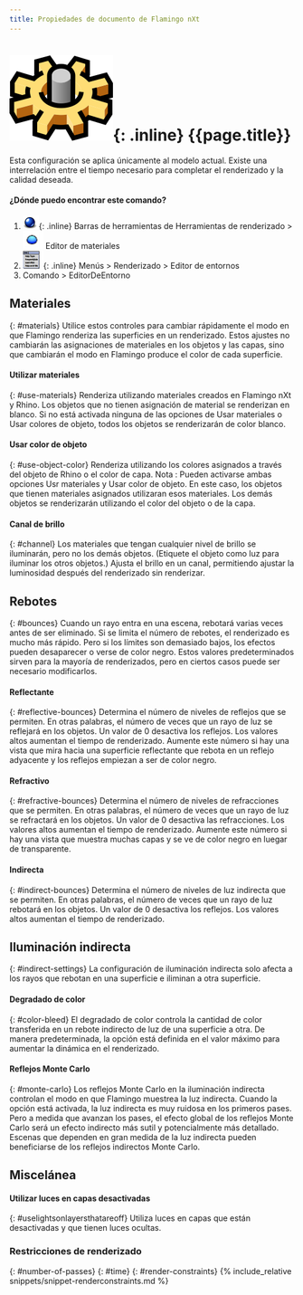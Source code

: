 ```yaml
---
title: Propiedades de documento de Flamingo nXt
---
```



# ![images/options.svg](images/options.svg){: .inline} {{page.title}}
Esta configuración se aplica únicamente al modelo actual. Existe una interrelación entre el tiempo necesario para completar el renderizado y la calidad deseada.

#### ¿Dónde puedo encontrar este comando?
<!-- These locations are not correct.  They need to be updated. -->

 1. ![images/icon-render.png](images/icon-render.png){: .inline} Barras de herramientas de Herramientas de renderizado > ![images/environments.png](images/environments.png) Editor de materiales
 1. ![images/menuicon.png](images/menuicon.png){: .inline} Menús > Renderizado > Editor de entornos
 1. Comando > EditorDeEntorno

## Materiales
{: #materials}
Utilice estos controles para cambiar rápidamente el modo en que Flamingo renderiza las superficies en un renderizado.  Estos ajustes no cambiarán las asignaciones de materiales en los objetos y las capas, sino que cambiarán el modo en Flamingo produce el color de cada superficie.

#### Utilizar materiales
{: #use-materials}
Renderiza utilizando materiales creados en Flamingo nXt y Rhino. Los objetos que no tienen asignación de material se renderizan en blanco. Si no está activada ninguna de las opciones de Usar materiales o Usar colores de objeto, todos los objetos se renderizarán de color blanco.

#### Usar color de objeto
{: #use-object-color}
Renderiza utilizando los colores asignados a través del objeto de Rhino o el color de capa. Nota : Pueden activarse ambas opciones Usr materiales y Usar color de objeto. En este caso, los objetos que tienen materiales asignados utilizaran esos materiales. Los demás objetos se renderizarán utilizando el color del objeto o de la capa.

#### Canal de brillo
{: #channel}
Los materiales que tengan cualquier nivel de brillo se iluminarán, pero no los demás objetos. (Etiquete el objeto como luz para iluminar los otros objetos.)  Ajusta el brillo en un canal, permitiendo ajustar la luminosidad después del renderizado sin renderizar.

## Rebotes
{: #bounces}
Cuando un rayo entra en una escena, rebotará varias veces antes de ser eliminado.  Si se limita el número de rebotes, el renderizado es mucho más rápido. Pero si los límites son demasiado bajos, los efectos pueden desaparecer o verse de color negro.  Estos valores predeterminados sirven para la mayoría de renderizados, pero en ciertos casos puede ser necesario modificarlos.

#### Reflectante
{: #reflective-bounces}
Determina el número de niveles de reflejos que se permiten. En otras palabras, el número de veces que un rayo de luz se reflejará en los objetos. Un valor de 0 desactiva los reflejos. Los valores altos aumentan el tiempo de renderizado. Aumente este número si hay una vista que mira hacia una superficie reflectante que rebota en un reflejo adyacente y los reflejos empiezan a ser de color negro.

#### Refractivo
{: #refractive-bounces}
Determina el número de niveles de refracciones que se permiten. En otras palabras, el número de veces que un rayo de luz se refractará en los objetos. Un valor de 0 desactiva las refracciones. Los valores altos aumentan el tiempo de renderizado. Aumente este número si hay una vista que muestra muchas capas y se ve de color negro en luegar de transparente.

#### Indirecta
{: #indirect-bounces}
Determina el número de niveles de luz indirecta que se permiten. En otras palabras, el número de veces que un rayo de luz rebotará en los objetos. Un valor de 0 desactiva los reflejos. Los valores altos aumentan el tiempo de renderizado.

## Iluminación indirecta
{: #indirect-settings}
La configuración de iluminación indirecta solo afecta a los rayos que rebotan en una superficie e iliminan a otra superficie.

#### Degradado de color
{: #color-bleed}
El degradado de color controla la cantidad de color transferida en un rebote indirecto de luz de una superficie a otra.  De manera predeterminada, la opción está definida en el valor máximo para aumentar la dinámica en el renderizado.  

#### Reflejos Monte Carlo
{: #monte-carlo}
Los reflejos Monte Carlo en la iluminación indirecta controlan el modo en que Flamingo muestrea la luz indirecta. Cuando la opción está activada, la luz indirecta es muy ruidosa en los primeros pases.  Pero a medida que avanzan los pases, el efecto global de los reflejos Monte Carlo será un efecto indirecto más sutil y potencialmente más detallado. Escenas que dependen en gran medida de la luz indirecta pueden beneficiarse de los reflejos indirectos Monte Carlo.

## Miscelánea

#### Utilizar luces en capas desactivadas
{: #uselightsonlayersthatareoff}
Utiliza luces en capas que están desactivadas y que tienen luces ocultas.

### Restricciones de renderizado
{: #number-of-passes}
{: #time}
{: #render-constraints}
{% include_relative snippets/snippet-renderconstraints.md %}